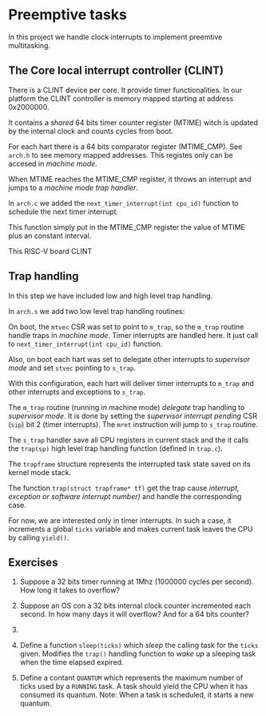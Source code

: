 # Preemptive tasks

In this project we handle clock interrupts to implement preemtive multitasking.

## The Core local interrupt controller (CLINT)

There is a CLINT device per core. It provide timer functionalities.
In our platform the CLINT controller is memory mapped starting at address
0x2000000.

It contains a *shared* 64 bits timer counter register (MTIME) witch is updated
by the internal clock and counts cycles from boot.

For each hart there is a 64 bits comparator register (MTIME_CMP). See `arch.h`
to see memory mapped addresses. This registes only can be accesed in *machine
mode*.

When MTIME reaches the MTIME_CMP register, it throws an interrupt and jumps to a
*machine mode trap handler*.

In `arch.c` we added the `next_timer_interrupt(int cpu_id)` function to schedule
the next timer interrupt.

This function simply put in the MTIME_CMP register the value of MTIME plus an
constant interval.

This RISC-V board CLINT 

## Trap handling

In this step we have included low and high level trap handling.

In `arch.s` we add two low level trap handling routines:

On boot, the `mtvec` CSR was set to point to `m_trap`, so the `m_trap` routine
handle traps in *machine mode*. Timer interrupts are handled here.
It just call to `next_timer_interrupt(int cpu_id)` function.

Also, on boot each hart was set to delegate other interrupts to *supervisor mode*
and set `stvec` pointing to `s_trap`.

With this configuration, each hart will deliver timer interrupts to `m_trap` and
other interrupts and exceptions to `s_trap`.

The `m_trap` routine (running in machine mode) *delegate* trap handling to
*supervisor mode*. It is done by setting the *supervisor interrupt pending* CSR
(`sip`) bit 2 (timer interrupts). The `mret` instruction will jump to `s_trap`
routine.

The `s_trap` handler save all CPU registers in current stack and the it calls
the `trap(sp)` high level trap handling function (defined in `trap.c`).

The `trapframe` structure represents the interrupted task state saved on its
kernel mode stack.

The function `trap(struct trapframe* tf)` get the trap cause *interrupt,
exception or software interrupt number)* and handle the corresponding case.

For now, we are interested only in timer interrupts. In such a case, it
increments a global `ticks` variable and makes current task leaves the CPU by
calling `yield()`.

## Exercises

1. Suppose a 32 bits timer running at 1Mhz (1000000 cycles per second). How long
   it takes to overflow?

2. Suppose an OS con a 32 bits internal clock counter incremented each second.
   In how many days it will overflow? And for a 64 bits counter?

3. 

3. Define a function `sleep(ticks)` which *sleep* the calling task for the
   `ticks` given. Modifies the `trap()` handling function to *wake up* a
   sleeping task when the time elapsed expired.

4. Define a contant `QUANTUM` which represents the maximum number of ticks used
   by a `RUNNING` task. A task should yield the CPU when it has consumed its
   quantum. Note: When a task is scheduled, it starts a new quantum.
